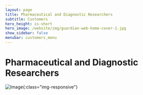 ```yaml
---
layout: page
title: Pharmaceutical and Diagnostic Researchers
subtitle: Customers
hero_height: is-short
hero_image: /website/img/guardian-web-home-cover-1.jpg
show_sidebar: false
menubar: customers_menu
---
```


# Pharmaceutical and Diagnostic Researchers

![Image](/website/img/pharma.jpg){:class="img-responsive"}